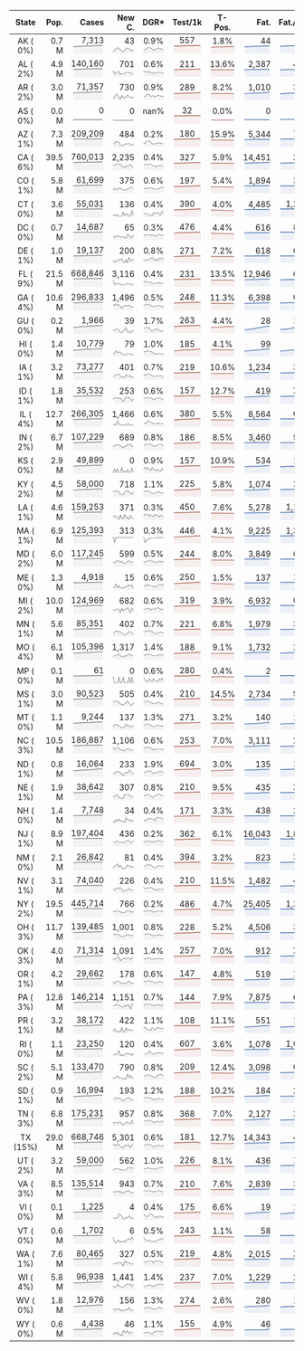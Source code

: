 
<!-- Building Table Time:  2020-09-16T04:53:13.257311 -->


| State | Pop. | Cases | New C. | DGR* | Test/1k | T-Pos. | Fat. | Fat./1M  | CFR* |  GF* | GF-14day | Dbl.Days | CDD |  
| :---: | ---: | ---: | ---: | :---: | :---: | :---: | ---: | ---:  | :---: |  :---: | :---: | :---: | ---: |  
| AK ( 0%)  | 0.7 M  | 7,313 <br><img src="/assets/images/covid/sparklines/AK_img_positive_20200916_1600246393.png"> | 43 <br><img src="/assets/images/covid/sparklines/AK_img_positiveIncrease_20200916_1600246393.png"> | 0.9% <br><img src="/assets/images/covid/sparklines/AK_img_dgr_4_20200916_1600246393.png"> | 557 <br><img src="/assets/images/covid/sparklines/AK_img_total_test_per_1k_20200916_1600246393.png"> | 1.8% <br><img src="/assets/images/covid/sparklines/AK_img_test_positivity_20200916_1600246393.png"> | 44 <br><img src="/assets/images/covid/sparklines/AK_img_death_20200916_1600246393.png"> | 60 <br><img src="/assets/images/covid/sparklines/AK_img_death_20200916_1600246393.png">  | 0.6% <br><img src="/assets/images/covid/sparklines/AK_img_cfr_4_20200916_1600246394.png"> |  0.9 <br><img src="/assets/images/covid/sparklines/AK_img_gfac_4_20200916_1600246393.png"> | 15.9 <br><img src="/assets/images/covid/sparklines/AK_img_gfac_14sum_20200916_1600246394.png"> | 74 <br><img src="/assets/images/covid/sparklines/AK_img_doubling_days_20200916_1600246394.png"> | 1   |  
| AL ( 2%)  | 4.9 M  | 140,160 <br><img src="/assets/images/covid/sparklines/AL_img_positive_20200916_1600246394.png"> | 701 <br><img src="/assets/images/covid/sparklines/AL_img_positiveIncrease_20200916_1600246394.png"> | 0.6% <br><img src="/assets/images/covid/sparklines/AL_img_dgr_4_20200916_1600246394.png"> | 211 <br><img src="/assets/images/covid/sparklines/AL_img_total_test_per_1k_20200916_1600246395.png"> | 13.6% <br><img src="/assets/images/covid/sparklines/AL_img_test_positivity_20200916_1600246395.png"> | 2,387 <br><img src="/assets/images/covid/sparklines/AL_img_death_20200916_1600246395.png"> | 487 <br><img src="/assets/images/covid/sparklines/AL_img_death_20200916_1600246395.png">  | 1.7% <br><img src="/assets/images/covid/sparklines/AL_img_cfr_4_20200916_1600246396.png"> |  0.9 <br><img src="/assets/images/covid/sparklines/AL_img_gfac_4_20200916_1600246395.png"> | 14.9 <br><img src="/assets/images/covid/sparklines/AL_img_gfac_14sum_20200916_1600246395.png"> | 116 <br><img src="/assets/images/covid/sparklines/AL_img_doubling_days_20200916_1600246395.png"> | 2   |  
| AR ( 2%)  | 3.0 M  | 71,357 <br><img src="/assets/images/covid/sparklines/AR_img_positive_20200916_1600246396.png"> | 730 <br><img src="/assets/images/covid/sparklines/AR_img_positiveIncrease_20200916_1600246396.png"> | 0.9% <br><img src="/assets/images/covid/sparklines/AR_img_dgr_4_20200916_1600246396.png"> | 289 <br><img src="/assets/images/covid/sparklines/AR_img_total_test_per_1k_20200916_1600246396.png"> | 8.2% <br><img src="/assets/images/covid/sparklines/AR_img_test_positivity_20200916_1600246396.png"> | 1,010 <br><img src="/assets/images/covid/sparklines/AR_img_death_20200916_1600246396.png"> | 335 <br><img src="/assets/images/covid/sparklines/AR_img_death_20200916_1600246396.png">  | 1.4% <br><img src="/assets/images/covid/sparklines/AR_img_cfr_4_20200916_1600246397.png"> |  1.2 <br><img src="/assets/images/covid/sparklines/AR_img_gfac_4_20200916_1600246397.png"> | 14.5 <br><img src="/assets/images/covid/sparklines/AR_img_gfac_14sum_20200916_1600246397.png"> | 77 <br><img src="/assets/images/covid/sparklines/AR_img_doubling_days_20200916_1600246397.png"> | 0   |  
| AS ( 0%)  | 0.0 M  | 0 <br><img src="/assets/images/covid/sparklines/AS_img_positive_20200916_1600246397.png"> | 0 <br><img src="/assets/images/covid/sparklines/AS_img_positiveIncrease_20200916_1600246397.png"> | nan% <br><img src="/assets/images/covid/sparklines/AS_img_dgr_4_20200916_1600246397.png"> | 32 <br><img src="/assets/images/covid/sparklines/AS_img_total_test_per_1k_20200916_1600246398.png"> | 0.0% <br><img src="/assets/images/covid/sparklines/AS_img_test_positivity_20200916_1600246398.png"> | 0 <br><img src="/assets/images/covid/sparklines/AS_img_death_20200916_1600246398.png"> | 0 <br><img src="/assets/images/covid/sparklines/AS_img_death_20200916_1600246398.png">  | 0.0% <br><img src="/assets/images/covid/sparklines/AS_img_cfr_4_20200916_1600246398.png"> |  nan <br><img src="/assets/images/covid/sparklines/AS_img_gfac_4_20200916_1600246398.png"> | nan <br><img src="/assets/images/covid/sparklines/AS_img_gfac_14sum_20200916_1600246398.png"> | nan <br><img src="/assets/images/covid/sparklines/AS_img_doubling_days_20200916_1600246398.png"> | 169   |  
| AZ ( 1%)  | 7.3 M  | 209,209 <br><img src="/assets/images/covid/sparklines/AZ_img_positive_20200916_1600246399.png"> | 484 <br><img src="/assets/images/covid/sparklines/AZ_img_positiveIncrease_20200916_1600246399.png"> | 0.2% <br><img src="/assets/images/covid/sparklines/AZ_img_dgr_4_20200916_1600246399.png"> | 180 <br><img src="/assets/images/covid/sparklines/AZ_img_total_test_per_1k_20200916_1600246399.png"> | 15.9% <br><img src="/assets/images/covid/sparklines/AZ_img_test_positivity_20200916_1600246399.png"> | 5,344 <br><img src="/assets/images/covid/sparklines/AZ_img_death_20200916_1600246399.png"> | 734 <br><img src="/assets/images/covid/sparklines/AZ_img_death_20200916_1600246399.png">  | 2.6% <br><img src="/assets/images/covid/sparklines/AZ_img_cfr_4_20200916_1600246400.png"> |  1.5 <br><img src="/assets/images/covid/sparklines/AZ_img_gfac_4_20200916_1600246399.png"> | 19.6 <br><img src="/assets/images/covid/sparklines/AZ_img_gfac_14sum_20200916_1600246399.png"> | 351 <br><img src="/assets/images/covid/sparklines/AZ_img_doubling_days_20200916_1600246400.png"> | 0   |  
| CA ( 6%)  | 39.5 M  | 760,013 <br><img src="/assets/images/covid/sparklines/CA_img_positive_20200916_1600246400.png"> | 2,235 <br><img src="/assets/images/covid/sparklines/CA_img_positiveIncrease_20200916_1600246400.png"> | 0.4% <br><img src="/assets/images/covid/sparklines/CA_img_dgr_4_20200916_1600246400.png"> | 327 <br><img src="/assets/images/covid/sparklines/CA_img_total_test_per_1k_20200916_1600246400.png"> | 5.9% <br><img src="/assets/images/covid/sparklines/CA_img_test_positivity_20200916_1600246400.png"> | 14,451 <br><img src="/assets/images/covid/sparklines/CA_img_death_20200916_1600246401.png"> | 366 <br><img src="/assets/images/covid/sparklines/CA_img_death_20200916_1600246401.png">  | 1.9% <br><img src="/assets/images/covid/sparklines/CA_img_cfr_4_20200916_1600246401.png"> |  0.9 <br><img src="/assets/images/covid/sparklines/CA_img_gfac_4_20200916_1600246401.png"> | 14.3 <br><img src="/assets/images/covid/sparklines/CA_img_gfac_14sum_20200916_1600246401.png"> | 173 <br><img src="/assets/images/covid/sparklines/CA_img_doubling_days_20200916_1600246401.png"> | 2   |  
| CO ( 1%)  | 5.8 M  | 61,699 <br><img src="/assets/images/covid/sparklines/CO_img_positive_20200916_1600246401.png"> | 375 <br><img src="/assets/images/covid/sparklines/CO_img_positiveIncrease_20200916_1600246402.png"> | 0.6% <br><img src="/assets/images/covid/sparklines/CO_img_dgr_4_20200916_1600246402.png"> | 197 <br><img src="/assets/images/covid/sparklines/CO_img_total_test_per_1k_20200916_1600246402.png"> | 5.4% <br><img src="/assets/images/covid/sparklines/CO_img_test_positivity_20200916_1600246402.png"> | 1,894 <br><img src="/assets/images/covid/sparklines/CO_img_death_20200916_1600246402.png"> | 329 <br><img src="/assets/images/covid/sparklines/CO_img_death_20200916_1600246402.png">  | 3.1% <br><img src="/assets/images/covid/sparklines/CO_img_cfr_4_20200916_1600246403.png"> |  1.0 <br><img src="/assets/images/covid/sparklines/CO_img_gfac_4_20200916_1600246402.png"> | 15.0 <br><img src="/assets/images/covid/sparklines/CO_img_gfac_14sum_20200916_1600246402.png"> | 114 <br><img src="/assets/images/covid/sparklines/CO_img_doubling_days_20200916_1600246403.png"> | 1   |  
| CT ( 0%)  | 3.6 M  | 55,031 <br><img src="/assets/images/covid/sparklines/CT_img_positive_20200916_1600246403.png"> | 136 <br><img src="/assets/images/covid/sparklines/CT_img_positiveIncrease_20200916_1600246403.png"> | 0.4% <br><img src="/assets/images/covid/sparklines/CT_img_dgr_4_20200916_1600246403.png"> | 390 <br><img src="/assets/images/covid/sparklines/CT_img_total_test_per_1k_20200916_1600246403.png"> | 4.0% <br><img src="/assets/images/covid/sparklines/CT_img_test_positivity_20200916_1600246403.png"> | 4,485 <br><img src="/assets/images/covid/sparklines/CT_img_death_20200916_1600246403.png"> | 1,258 <br><img src="/assets/images/covid/sparklines/CT_img_death_20200916_1600246403.png">  | 8.2% <br><img src="/assets/images/covid/sparklines/CT_img_cfr_4_20200916_1600246404.png"> |  0.4 <br><img src="/assets/images/covid/sparklines/CT_img_gfac_4_20200916_1600246404.png"> | 11.0 <br><img src="/assets/images/covid/sparklines/CT_img_gfac_14sum_20200916_1600246404.png"> | 174 <br><img src="/assets/images/covid/sparklines/CT_img_doubling_days_20200916_1600246404.png"> | 1   |  
| DC ( 0%)  | 0.7 M  | 14,687 <br><img src="/assets/images/covid/sparklines/DC_img_positive_20200916_1600246404.png"> | 65 <br><img src="/assets/images/covid/sparklines/DC_img_positiveIncrease_20200916_1600246404.png"> | 0.3% <br><img src="/assets/images/covid/sparklines/DC_img_dgr_4_20200916_1600246404.png"> | 476 <br><img src="/assets/images/covid/sparklines/DC_img_total_test_per_1k_20200916_1600246405.png"> | 4.4% <br><img src="/assets/images/covid/sparklines/DC_img_test_positivity_20200916_1600246405.png"> | 616 <br><img src="/assets/images/covid/sparklines/DC_img_death_20200916_1600246405.png"> | 873 <br><img src="/assets/images/covid/sparklines/DC_img_death_20200916_1600246405.png">  | 4.2% <br><img src="/assets/images/covid/sparklines/DC_img_cfr_4_20200916_1600246406.png"> |  1.4 <br><img src="/assets/images/covid/sparklines/DC_img_gfac_4_20200916_1600246405.png"> | 16.2 <br><img src="/assets/images/covid/sparklines/DC_img_gfac_14sum_20200916_1600246405.png"> | 199 <br><img src="/assets/images/covid/sparklines/DC_img_doubling_days_20200916_1600246405.png"> | 0   |  
| DE ( 1%)  | 1.0 M  | 19,137 <br><img src="/assets/images/covid/sparklines/DE_img_positive_20200916_1600246406.png"> | 200 <br><img src="/assets/images/covid/sparklines/DE_img_positiveIncrease_20200916_1600246406.png"> | 0.8% <br><img src="/assets/images/covid/sparklines/DE_img_dgr_4_20200916_1600246406.png"> | 271 <br><img src="/assets/images/covid/sparklines/DE_img_total_test_per_1k_20200916_1600246406.png"> | 7.2% <br><img src="/assets/images/covid/sparklines/DE_img_test_positivity_20200916_1600246406.png"> | 618 <br><img src="/assets/images/covid/sparklines/DE_img_death_20200916_1600246406.png"> | 635 <br><img src="/assets/images/covid/sparklines/DE_img_death_20200916_1600246406.png">  | 3.3% <br><img src="/assets/images/covid/sparklines/DE_img_cfr_4_20200916_1600246407.png"> |  1.3 <br><img src="/assets/images/covid/sparklines/DE_img_gfac_4_20200916_1600246406.png"> | 10.3 <br><img src="/assets/images/covid/sparklines/DE_img_gfac_14sum_20200916_1600246407.png"> | 87 <br><img src="/assets/images/covid/sparklines/DE_img_doubling_days_20200916_1600246407.png"> | 0   |  
| FL ( 9%)  | 21.5 M  | 668,846 <br><img src="/assets/images/covid/sparklines/FL_img_positive_20200916_1600246407.png"> | 3,116 <br><img src="/assets/images/covid/sparklines/FL_img_positiveIncrease_20200916_1600246407.png"> | 0.4% <br><img src="/assets/images/covid/sparklines/FL_img_dgr_4_20200916_1600246407.png"> | 231 <br><img src="/assets/images/covid/sparklines/FL_img_total_test_per_1k_20200916_1600246407.png"> | 13.5% <br><img src="/assets/images/covid/sparklines/FL_img_test_positivity_20200916_1600246408.png"> | 12,946 <br><img src="/assets/images/covid/sparklines/FL_img_death_20200916_1600246408.png"> | 603 <br><img src="/assets/images/covid/sparklines/FL_img_death_20200916_1600246408.png">  | 1.9% <br><img src="/assets/images/covid/sparklines/FL_img_cfr_4_20200916_1600246409.png"> |  1.2 <br><img src="/assets/images/covid/sparklines/FL_img_gfac_4_20200916_1600246408.png"> | 15.5 <br><img src="/assets/images/covid/sparklines/FL_img_gfac_14sum_20200916_1600246408.png"> | 173 <br><img src="/assets/images/covid/sparklines/FL_img_doubling_days_20200916_1600246408.png"> | 0   |  
| GA ( 4%)  | 10.6 M  | 296,833 <br><img src="/assets/images/covid/sparklines/GA_img_positive_20200916_1600246409.png"> | 1,496 <br><img src="/assets/images/covid/sparklines/GA_img_positiveIncrease_20200916_1600246409.png"> | 0.5% <br><img src="/assets/images/covid/sparklines/GA_img_dgr_4_20200916_1600246409.png"> | 248 <br><img src="/assets/images/covid/sparklines/GA_img_total_test_per_1k_20200916_1600246409.png"> | 11.3% <br><img src="/assets/images/covid/sparklines/GA_img_test_positivity_20200916_1600246409.png"> | 6,398 <br><img src="/assets/images/covid/sparklines/GA_img_death_20200916_1600246409.png"> | 603 <br><img src="/assets/images/covid/sparklines/GA_img_death_20200916_1600246409.png">  | 2.2% <br><img src="/assets/images/covid/sparklines/GA_img_cfr_4_20200916_1600246410.png"> |  1.1 <br><img src="/assets/images/covid/sparklines/GA_img_gfac_4_20200916_1600246409.png"> | 15.1 <br><img src="/assets/images/covid/sparklines/GA_img_gfac_14sum_20200916_1600246410.png"> | 140 <br><img src="/assets/images/covid/sparklines/GA_img_doubling_days_20200916_1600246410.png"> | 0   |  
| GU ( 0%)  | 0.2 M  | 1,966 <br><img src="/assets/images/covid/sparklines/GU_img_positive_20200916_1600246410.png"> | 39 <br><img src="/assets/images/covid/sparklines/GU_img_positiveIncrease_20200916_1600246410.png"> | 1.7% <br><img src="/assets/images/covid/sparklines/GU_img_dgr_4_20200916_1600246410.png"> | 263 <br><img src="/assets/images/covid/sparklines/GU_img_total_test_per_1k_20200916_1600246410.png"> | 4.4% <br><img src="/assets/images/covid/sparklines/GU_img_test_positivity_20200916_1600246411.png"> | 28 <br><img src="/assets/images/covid/sparklines/GU_img_death_20200916_1600246411.png"> | 166 <br><img src="/assets/images/covid/sparklines/GU_img_death_20200916_1600246411.png">  | 1.4% <br><img src="/assets/images/covid/sparklines/GU_img_cfr_4_20200916_1600246411.png"> |  0.9 <br><img src="/assets/images/covid/sparklines/GU_img_gfac_4_20200916_1600246411.png"> | 12.4 <br><img src="/assets/images/covid/sparklines/GU_img_gfac_14sum_20200916_1600246411.png"> | 41 <br><img src="/assets/images/covid/sparklines/GU_img_doubling_days_20200916_1600246411.png"> | 0   |  
| HI ( 0%)  | 1.4 M  | 10,779 <br><img src="/assets/images/covid/sparklines/HI_img_positive_20200916_1600246412.png"> | 79 <br><img src="/assets/images/covid/sparklines/HI_img_positiveIncrease_20200916_1600246412.png"> | 1.0% <br><img src="/assets/images/covid/sparklines/HI_img_dgr_4_20200916_1600246412.png"> | 185 <br><img src="/assets/images/covid/sparklines/HI_img_total_test_per_1k_20200916_1600246412.png"> | 4.1% <br><img src="/assets/images/covid/sparklines/HI_img_test_positivity_20200916_1600246412.png"> | 99 <br><img src="/assets/images/covid/sparklines/HI_img_death_20200916_1600246412.png"> | 70 <br><img src="/assets/images/covid/sparklines/HI_img_death_20200916_1600246412.png">  | 0.9% <br><img src="/assets/images/covid/sparklines/HI_img_cfr_4_20200916_1600246413.png"> |  0.9 <br><img src="/assets/images/covid/sparklines/HI_img_gfac_4_20200916_1600246412.png"> | 14.4 <br><img src="/assets/images/covid/sparklines/HI_img_gfac_14sum_20200916_1600246413.png"> | 66 <br><img src="/assets/images/covid/sparklines/HI_img_doubling_days_20200916_1600246413.png"> | 4   |  
| IA ( 1%)  | 3.2 M  | 73,277 <br><img src="/assets/images/covid/sparklines/IA_img_positive_20200916_1600246413.png"> | 401 <br><img src="/assets/images/covid/sparklines/IA_img_positiveIncrease_20200916_1600246413.png"> | 0.7% <br><img src="/assets/images/covid/sparklines/IA_img_dgr_4_20200916_1600246413.png"> | 219 <br><img src="/assets/images/covid/sparklines/IA_img_total_test_per_1k_20200916_1600246413.png"> | 10.6% <br><img src="/assets/images/covid/sparklines/IA_img_test_positivity_20200916_1600246414.png"> | 1,234 <br><img src="/assets/images/covid/sparklines/IA_img_death_20200916_1600246414.png"> | 391 <br><img src="/assets/images/covid/sparklines/IA_img_death_20200916_1600246414.png">  | 1.7% <br><img src="/assets/images/covid/sparklines/IA_img_cfr_4_20200916_1600246414.png"> |  1.0 <br><img src="/assets/images/covid/sparklines/IA_img_gfac_4_20200916_1600246414.png"> | 14.7 <br><img src="/assets/images/covid/sparklines/IA_img_gfac_14sum_20200916_1600246414.png"> | 99 <br><img src="/assets/images/covid/sparklines/IA_img_doubling_days_20200916_1600246414.png"> | 0   |  
| ID ( 1%)  | 1.8 M  | 35,532 <br><img src="/assets/images/covid/sparklines/ID_img_positive_20200916_1600246414.png"> | 253 <br><img src="/assets/images/covid/sparklines/ID_img_positiveIncrease_20200916_1600246415.png"> | 0.6% <br><img src="/assets/images/covid/sparklines/ID_img_dgr_4_20200916_1600246415.png"> | 157 <br><img src="/assets/images/covid/sparklines/ID_img_total_test_per_1k_20200916_1600246415.png"> | 12.7% <br><img src="/assets/images/covid/sparklines/ID_img_test_positivity_20200916_1600246415.png"> | 419 <br><img src="/assets/images/covid/sparklines/ID_img_death_20200916_1600246415.png"> | 234 <br><img src="/assets/images/covid/sparklines/ID_img_death_20200916_1600246415.png">  | 1.2% <br><img src="/assets/images/covid/sparklines/ID_img_cfr_4_20200916_1600246416.png"> |  1.4 <br><img src="/assets/images/covid/sparklines/ID_img_gfac_4_20200916_1600246415.png"> | 15.8 <br><img src="/assets/images/covid/sparklines/ID_img_gfac_14sum_20200916_1600246415.png"> | 108 <br><img src="/assets/images/covid/sparklines/ID_img_doubling_days_20200916_1600246415.png"> | 0   |  
| IL ( 4%)  | 12.7 M  | 266,305 <br><img src="/assets/images/covid/sparklines/IL_img_positive_20200916_1600246416.png"> | 1,466 <br><img src="/assets/images/covid/sparklines/IL_img_positiveIncrease_20200916_1600246416.png"> | 0.6% <br><img src="/assets/images/covid/sparklines/IL_img_dgr_4_20200916_1600246416.png"> | 380 <br><img src="/assets/images/covid/sparklines/IL_img_total_test_per_1k_20200916_1600246416.png"> | 5.5% <br><img src="/assets/images/covid/sparklines/IL_img_test_positivity_20200916_1600246416.png"> | 8,564 <br><img src="/assets/images/covid/sparklines/IL_img_death_20200916_1600246416.png"> | 676 <br><img src="/assets/images/covid/sparklines/IL_img_death_20200916_1600246416.png">  | 3.2% <br><img src="/assets/images/covid/sparklines/IL_img_cfr_4_20200916_1600246417.png"> |  1.0 <br><img src="/assets/images/covid/sparklines/IL_img_gfac_4_20200916_1600246416.png"> | 16.3 <br><img src="/assets/images/covid/sparklines/IL_img_gfac_14sum_20200916_1600246417.png"> | 116 <br><img src="/assets/images/covid/sparklines/IL_img_doubling_days_20200916_1600246417.png"> | 0   |  
| IN ( 2%)  | 6.7 M  | 107,229 <br><img src="/assets/images/covid/sparklines/IN_img_positive_20200916_1600246417.png"> | 689 <br><img src="/assets/images/covid/sparklines/IN_img_positiveIncrease_20200916_1600246417.png"> | 0.8% <br><img src="/assets/images/covid/sparklines/IN_img_dgr_4_20200916_1600246418.png"> | 186 <br><img src="/assets/images/covid/sparklines/IN_img_total_test_per_1k_20200916_1600246418.png"> | 8.5% <br><img src="/assets/images/covid/sparklines/IN_img_test_positivity_20200916_1600246418.png"> | 3,460 <br><img src="/assets/images/covid/sparklines/IN_img_death_20200916_1600246418.png"> | 514 <br><img src="/assets/images/covid/sparklines/IN_img_death_20200916_1600246418.png">  | 3.2% <br><img src="/assets/images/covid/sparklines/IN_img_cfr_4_20200916_1600246419.png"> |  0.9 <br><img src="/assets/images/covid/sparklines/IN_img_gfac_4_20200916_1600246418.png"> | 14.7 <br><img src="/assets/images/covid/sparklines/IN_img_gfac_14sum_20200916_1600246418.png"> | 86 <br><img src="/assets/images/covid/sparklines/IN_img_doubling_days_20200916_1600246418.png"> | 2   |  
| KS ( 0%)  | 2.9 M  | 49,899 <br><img src="/assets/images/covid/sparklines/KS_img_positive_20200916_1600246419.png"> | 0 <br><img src="/assets/images/covid/sparklines/KS_img_positiveIncrease_20200916_1600246419.png"> | 0.9% <br><img src="/assets/images/covid/sparklines/KS_img_dgr_4_20200916_1600246419.png"> | 157 <br><img src="/assets/images/covid/sparklines/KS_img_total_test_per_1k_20200916_1600246419.png"> | 10.9% <br><img src="/assets/images/covid/sparklines/KS_img_test_positivity_20200916_1600246419.png"> | 534 <br><img src="/assets/images/covid/sparklines/KS_img_death_20200916_1600246419.png"> | 183 <br><img src="/assets/images/covid/sparklines/KS_img_death_20200916_1600246419.png">  | 1.1% <br><img src="/assets/images/covid/sparklines/KS_img_cfr_4_20200916_1600246420.png"> |  0.0 <br><img src="/assets/images/covid/sparklines/KS_img_gfac_4_20200916_1600246419.png"> | -0.0 <br><img src="/assets/images/covid/sparklines/KS_img_gfac_14sum_20200916_1600246420.png"> | 76 <br><img src="/assets/images/covid/sparklines/KS_img_doubling_days_20200916_1600246420.png"> | 1   |  
| KY ( 2%)  | 4.5 M  | 58,000 <br><img src="/assets/images/covid/sparklines/KY_img_positive_20200916_1600246420.png"> | 718 <br><img src="/assets/images/covid/sparklines/KY_img_positiveIncrease_20200916_1600246420.png"> | 1.1% <br><img src="/assets/images/covid/sparklines/KY_img_dgr_4_20200916_1600246420.png"> | 225 <br><img src="/assets/images/covid/sparklines/KY_img_total_test_per_1k_20200916_1600246420.png"> | 5.8% <br><img src="/assets/images/covid/sparklines/KY_img_test_positivity_20200916_1600246421.png"> | 1,074 <br><img src="/assets/images/covid/sparklines/KY_img_death_20200916_1600246421.png"> | 240 <br><img src="/assets/images/covid/sparklines/KY_img_death_20200916_1600246421.png">  | 1.9% <br><img src="/assets/images/covid/sparklines/KY_img_cfr_4_20200916_1600246421.png"> |  1.3 <br><img src="/assets/images/covid/sparklines/KY_img_gfac_4_20200916_1600246421.png"> | 15.5 <br><img src="/assets/images/covid/sparklines/KY_img_gfac_14sum_20200916_1600246421.png"> | 65 <br><img src="/assets/images/covid/sparklines/KY_img_doubling_days_20200916_1600246421.png"> | 0   |  
| LA ( 1%)  | 4.6 M  | 159,253 <br><img src="/assets/images/covid/sparklines/LA_img_positive_20200916_1600246421.png"> | 371 <br><img src="/assets/images/covid/sparklines/LA_img_positiveIncrease_20200916_1600246422.png"> | 0.3% <br><img src="/assets/images/covid/sparklines/LA_img_dgr_4_20200916_1600246422.png"> | 450 <br><img src="/assets/images/covid/sparklines/LA_img_total_test_per_1k_20200916_1600246422.png"> | 7.6% <br><img src="/assets/images/covid/sparklines/LA_img_test_positivity_20200916_1600246422.png"> | 5,278 <br><img src="/assets/images/covid/sparklines/LA_img_death_20200916_1600246422.png"> | 1,135 <br><img src="/assets/images/covid/sparklines/LA_img_death_20200916_1600246422.png">  | 3.3% <br><img src="/assets/images/covid/sparklines/LA_img_cfr_4_20200916_1600246423.png"> |  0.7 <br><img src="/assets/images/covid/sparklines/LA_img_gfac_4_20200916_1600246422.png"> | 16.0 <br><img src="/assets/images/covid/sparklines/LA_img_gfac_14sum_20200916_1600246422.png"> | 199 <br><img src="/assets/images/covid/sparklines/LA_img_doubling_days_20200916_1600246422.png"> | 2   |  
| MA ( 1%)  | 6.9 M  | 125,393 <br><img src="/assets/images/covid/sparklines/MA_img_positive_20200916_1600246423.png"> | 313 <br><img src="/assets/images/covid/sparklines/MA_img_positiveIncrease_20200916_1600246423.png"> | 0.3% <br><img src="/assets/images/covid/sparklines/MA_img_dgr_4_20200916_1600246423.png"> | 446 <br><img src="/assets/images/covid/sparklines/MA_img_total_test_per_1k_20200916_1600246423.png"> | 4.1% <br><img src="/assets/images/covid/sparklines/MA_img_test_positivity_20200916_1600246423.png"> | 9,225 <br><img src="/assets/images/covid/sparklines/MA_img_death_20200916_1600246423.png"> | 1,338 <br><img src="/assets/images/covid/sparklines/MA_img_death_20200916_1600246423.png">  | 7.4% <br><img src="/assets/images/covid/sparklines/MA_img_cfr_4_20200916_1600246424.png"> |  1.0 <br><img src="/assets/images/covid/sparklines/MA_img_gfac_4_20200916_1600246423.png"> | -8.8 <br><img src="/assets/images/covid/sparklines/MA_img_gfac_14sum_20200916_1600246424.png"> | 272 <br><img src="/assets/images/covid/sparklines/MA_img_doubling_days_20200916_1600246424.png"> | 0   |  
| MD ( 2%)  | 6.0 M  | 117,245 <br><img src="/assets/images/covid/sparklines/MD_img_positive_20200916_1600246424.png"> | 599 <br><img src="/assets/images/covid/sparklines/MD_img_positiveIncrease_20200916_1600246424.png"> | 0.5% <br><img src="/assets/images/covid/sparklines/MD_img_dgr_4_20200916_1600246424.png"> | 244 <br><img src="/assets/images/covid/sparklines/MD_img_total_test_per_1k_20200916_1600246424.png"> | 8.0% <br><img src="/assets/images/covid/sparklines/MD_img_test_positivity_20200916_1600246425.png"> | 3,849 <br><img src="/assets/images/covid/sparklines/MD_img_death_20200916_1600246425.png"> | 637 <br><img src="/assets/images/covid/sparklines/MD_img_death_20200916_1600246425.png">  | 3.3% <br><img src="/assets/images/covid/sparklines/MD_img_cfr_4_20200916_1600246425.png"> |  1.0 <br><img src="/assets/images/covid/sparklines/MD_img_gfac_4_20200916_1600246425.png"> | 14.8 <br><img src="/assets/images/covid/sparklines/MD_img_gfac_14sum_20200916_1600246425.png"> | 135 <br><img src="/assets/images/covid/sparklines/MD_img_doubling_days_20200916_1600246425.png"> | 0   |  
| ME ( 0%)  | 1.3 M  | 4,918 <br><img src="/assets/images/covid/sparklines/ME_img_positive_20200916_1600246426.png"> | 15 <br><img src="/assets/images/covid/sparklines/ME_img_positiveIncrease_20200916_1600246426.png"> | 0.6% <br><img src="/assets/images/covid/sparklines/ME_img_dgr_4_20200916_1600246426.png"> | 250 <br><img src="/assets/images/covid/sparklines/ME_img_total_test_per_1k_20200916_1600246426.png"> | 1.5% <br><img src="/assets/images/covid/sparklines/ME_img_test_positivity_20200916_1600246426.png"> | 137 <br><img src="/assets/images/covid/sparklines/ME_img_death_20200916_1600246426.png"> | 102 <br><img src="/assets/images/covid/sparklines/ME_img_death_20200916_1600246426.png">  | 2.8% <br><img src="/assets/images/covid/sparklines/ME_img_cfr_4_20200916_1600246427.png"> |  0.9 <br><img src="/assets/images/covid/sparklines/ME_img_gfac_4_20200916_1600246426.png"> | 16.9 <br><img src="/assets/images/covid/sparklines/ME_img_gfac_14sum_20200916_1600246426.png"> | 125 <br><img src="/assets/images/covid/sparklines/ME_img_doubling_days_20200916_1600246427.png"> | 1   |  
| MI ( 2%)  | 10.0 M  | 124,969 <br><img src="/assets/images/covid/sparklines/MI_img_positive_20200916_1600246427.png"> | 682 <br><img src="/assets/images/covid/sparklines/MI_img_positiveIncrease_20200916_1600246427.png"> | 0.6% <br><img src="/assets/images/covid/sparklines/MI_img_dgr_4_20200916_1600246427.png"> | 319 <br><img src="/assets/images/covid/sparklines/MI_img_total_test_per_1k_20200916_1600246427.png"> | 3.9% <br><img src="/assets/images/covid/sparklines/MI_img_test_positivity_20200916_1600246427.png"> | 6,932 <br><img src="/assets/images/covid/sparklines/MI_img_death_20200916_1600246428.png"> | 694 <br><img src="/assets/images/covid/sparklines/MI_img_death_20200916_1600246428.png">  | 5.6% <br><img src="/assets/images/covid/sparklines/MI_img_cfr_4_20200916_1600246428.png"> |  0.6 <br><img src="/assets/images/covid/sparklines/MI_img_gfac_4_20200916_1600246428.png"> | 12.1 <br><img src="/assets/images/covid/sparklines/MI_img_gfac_14sum_20200916_1600246428.png"> | 109 <br><img src="/assets/images/covid/sparklines/MI_img_doubling_days_20200916_1600246428.png"> | 1   |  
| MN ( 1%)  | 5.6 M  | 85,351 <br><img src="/assets/images/covid/sparklines/MN_img_positive_20200916_1600246428.png"> | 402 <br><img src="/assets/images/covid/sparklines/MN_img_positiveIncrease_20200916_1600246428.png"> | 0.7% <br><img src="/assets/images/covid/sparklines/MN_img_dgr_4_20200916_1600246429.png"> | 221 <br><img src="/assets/images/covid/sparklines/MN_img_total_test_per_1k_20200916_1600246429.png"> | 6.8% <br><img src="/assets/images/covid/sparklines/MN_img_test_positivity_20200916_1600246429.png"> | 1,979 <br><img src="/assets/images/covid/sparklines/MN_img_death_20200916_1600246429.png"> | 351 <br><img src="/assets/images/covid/sparklines/MN_img_death_20200916_1600246429.png">  | 2.3% <br><img src="/assets/images/covid/sparklines/MN_img_cfr_4_20200916_1600246430.png"> |  0.9 <br><img src="/assets/images/covid/sparklines/MN_img_gfac_4_20200916_1600246429.png"> | 14.6 <br><img src="/assets/images/covid/sparklines/MN_img_gfac_14sum_20200916_1600246430.png"> | 105 <br><img src="/assets/images/covid/sparklines/MN_img_doubling_days_20200916_1600246430.png"> | 3   |  
| MO ( 4%)  | 6.1 M  | 105,396 <br><img src="/assets/images/covid/sparklines/MO_img_positive_20200916_1600246430.png"> | 1,317 <br><img src="/assets/images/covid/sparklines/MO_img_positiveIncrease_20200916_1600246430.png"> | 1.4% <br><img src="/assets/images/covid/sparklines/MO_img_dgr_4_20200916_1600246430.png"> | 188 <br><img src="/assets/images/covid/sparklines/MO_img_total_test_per_1k_20200916_1600246430.png"> | 9.1% <br><img src="/assets/images/covid/sparklines/MO_img_test_positivity_20200916_1600246431.png"> | 1,732 <br><img src="/assets/images/covid/sparklines/MO_img_death_20200916_1600246431.png"> | 282 <br><img src="/assets/images/covid/sparklines/MO_img_death_20200916_1600246431.png">  | 1.7% <br><img src="/assets/images/covid/sparklines/MO_img_cfr_4_20200916_1600246431.png"> |  1.0 <br><img src="/assets/images/covid/sparklines/MO_img_gfac_4_20200916_1600246431.png"> | 14.8 <br><img src="/assets/images/covid/sparklines/MO_img_gfac_14sum_20200916_1600246431.png"> | 50 <br><img src="/assets/images/covid/sparklines/MO_img_doubling_days_20200916_1600246431.png"> | 3   |  
| MP ( 0%)  | 0.1 M  | 61 <br><img src="/assets/images/covid/sparklines/MP_img_positive_20200916_1600246431.png"> | 0 <br><img src="/assets/images/covid/sparklines/MP_img_positiveIncrease_20200916_1600246432.png"> | 0.6% <br><img src="/assets/images/covid/sparklines/MP_img_dgr_4_20200916_1600246432.png"> | 280 <br><img src="/assets/images/covid/sparklines/MP_img_total_test_per_1k_20200916_1600246432.png"> | 0.4% <br><img src="/assets/images/covid/sparklines/MP_img_test_positivity_20200916_1600246432.png"> | 2 <br><img src="/assets/images/covid/sparklines/MP_img_death_20200916_1600246432.png"> | 39 <br><img src="/assets/images/covid/sparklines/MP_img_death_20200916_1600246432.png">  | 3.3% <br><img src="/assets/images/covid/sparklines/MP_img_cfr_4_20200916_1600246433.png"> |  0.0 <br><img src="/assets/images/covid/sparklines/MP_img_gfac_4_20200916_1600246432.png"> | 0.0 <br><img src="/assets/images/covid/sparklines/MP_img_gfac_14sum_20200916_1600246432.png"> | 121 <br><img src="/assets/images/covid/sparklines/MP_img_doubling_days_20200916_1600246432.png"> | 169   |  
| MS ( 1%)  | 3.0 M  | 90,523 <br><img src="/assets/images/covid/sparklines/MS_img_positive_20200916_1600246433.png"> | 505 <br><img src="/assets/images/covid/sparklines/MS_img_positiveIncrease_20200916_1600246433.png"> | 0.4% <br><img src="/assets/images/covid/sparklines/MS_img_dgr_4_20200916_1600246433.png"> | 210 <br><img src="/assets/images/covid/sparklines/MS_img_total_test_per_1k_20200916_1600246433.png"> | 14.5% <br><img src="/assets/images/covid/sparklines/MS_img_test_positivity_20200916_1600246433.png"> | 2,734 <br><img src="/assets/images/covid/sparklines/MS_img_death_20200916_1600246433.png"> | 919 <br><img src="/assets/images/covid/sparklines/MS_img_death_20200916_1600246433.png">  | 3.0% <br><img src="/assets/images/covid/sparklines/MS_img_cfr_4_20200916_1600246434.png"> |  1.8 <br><img src="/assets/images/covid/sparklines/MS_img_gfac_4_20200916_1600246433.png"> | 15.4 <br><img src="/assets/images/covid/sparklines/MS_img_gfac_14sum_20200916_1600246434.png"> | 159 <br><img src="/assets/images/covid/sparklines/MS_img_doubling_days_20200916_1600246434.png"> | 0   |  
| MT ( 0%)  | 1.1 M  | 9,244 <br><img src="/assets/images/covid/sparklines/MT_img_positive_20200916_1600246434.png"> | 137 <br><img src="/assets/images/covid/sparklines/MT_img_positiveIncrease_20200916_1600246434.png"> | 1.3% <br><img src="/assets/images/covid/sparklines/MT_img_dgr_4_20200916_1600246434.png"> | 271 <br><img src="/assets/images/covid/sparklines/MT_img_total_test_per_1k_20200916_1600246434.png"> | 3.2% <br><img src="/assets/images/covid/sparklines/MT_img_test_positivity_20200916_1600246435.png"> | 140 <br><img src="/assets/images/covid/sparklines/MT_img_death_20200916_1600246435.png"> | 131 <br><img src="/assets/images/covid/sparklines/MT_img_death_20200916_1600246435.png">  | 1.5% <br><img src="/assets/images/covid/sparklines/MT_img_cfr_4_20200916_1600246435.png"> |  1.2 <br><img src="/assets/images/covid/sparklines/MT_img_gfac_4_20200916_1600246435.png"> | 15.5 <br><img src="/assets/images/covid/sparklines/MT_img_gfac_14sum_20200916_1600246435.png"> | 53 <br><img src="/assets/images/covid/sparklines/MT_img_doubling_days_20200916_1600246435.png"> | 0   |  
| NC ( 3%)  | 10.5 M  | 186,887 <br><img src="/assets/images/covid/sparklines/NC_img_positive_20200916_1600246435.png"> | 1,106 <br><img src="/assets/images/covid/sparklines/NC_img_positiveIncrease_20200916_1600246436.png"> | 0.6% <br><img src="/assets/images/covid/sparklines/NC_img_dgr_4_20200916_1600246436.png"> | 253 <br><img src="/assets/images/covid/sparklines/NC_img_total_test_per_1k_20200916_1600246436.png"> | 7.0% <br><img src="/assets/images/covid/sparklines/NC_img_test_positivity_20200916_1600246436.png"> | 3,111 <br><img src="/assets/images/covid/sparklines/NC_img_death_20200916_1600246436.png"> | 297 <br><img src="/assets/images/covid/sparklines/NC_img_death_20200916_1600246436.png">  | 1.7% <br><img src="/assets/images/covid/sparklines/NC_img_cfr_4_20200916_1600246437.png"> |  1.0 <br><img src="/assets/images/covid/sparklines/NC_img_gfac_4_20200916_1600246436.png"> | 14.4 <br><img src="/assets/images/covid/sparklines/NC_img_gfac_14sum_20200916_1600246436.png"> | 115 <br><img src="/assets/images/covid/sparklines/NC_img_doubling_days_20200916_1600246436.png"> | 0   |  
| ND ( 1%)  | 0.8 M  | 16,064 <br><img src="/assets/images/covid/sparklines/ND_img_positive_20200916_1600246437.png"> | 233 <br><img src="/assets/images/covid/sparklines/ND_img_positiveIncrease_20200916_1600246437.png"> | 1.9% <br><img src="/assets/images/covid/sparklines/ND_img_dgr_4_20200916_1600246437.png"> | 694 <br><img src="/assets/images/covid/sparklines/ND_img_total_test_per_1k_20200916_1600246437.png"> | 3.0% <br><img src="/assets/images/covid/sparklines/ND_img_test_positivity_20200916_1600246437.png"> | 135 <br><img src="/assets/images/covid/sparklines/ND_img_death_20200916_1600246437.png"> | 177 <br><img src="/assets/images/covid/sparklines/ND_img_death_20200916_1600246437.png">  | 0.9% <br><img src="/assets/images/covid/sparklines/ND_img_cfr_4_20200916_1600246438.png"> |  1.0 <br><img src="/assets/images/covid/sparklines/ND_img_gfac_4_20200916_1600246438.png"> | 16.5 <br><img src="/assets/images/covid/sparklines/ND_img_gfac_14sum_20200916_1600246438.png"> | 37 <br><img src="/assets/images/covid/sparklines/ND_img_doubling_days_20200916_1600246438.png"> | 3   |  
| NE ( 1%)  | 1.9 M  | 38,642 <br><img src="/assets/images/covid/sparklines/NE_img_positive_20200916_1600246438.png"> | 307 <br><img src="/assets/images/covid/sparklines/NE_img_positiveIncrease_20200916_1600246438.png"> | 0.8% <br><img src="/assets/images/covid/sparklines/NE_img_dgr_4_20200916_1600246438.png"> | 210 <br><img src="/assets/images/covid/sparklines/NE_img_total_test_per_1k_20200916_1600246439.png"> | 9.5% <br><img src="/assets/images/covid/sparklines/NE_img_test_positivity_20200916_1600246439.png"> | 435 <br><img src="/assets/images/covid/sparklines/NE_img_death_20200916_1600246439.png"> | 225 <br><img src="/assets/images/covid/sparklines/NE_img_death_20200916_1600246439.png">  | 1.1% <br><img src="/assets/images/covid/sparklines/NE_img_cfr_4_20200916_1600246440.png"> |  1.1 <br><img src="/assets/images/covid/sparklines/NE_img_gfac_4_20200916_1600246439.png"> | 17.6 <br><img src="/assets/images/covid/sparklines/NE_img_gfac_14sum_20200916_1600246439.png"> | 85 <br><img src="/assets/images/covid/sparklines/NE_img_doubling_days_20200916_1600246439.png"> | 0   |  
| NH ( 0%)  | 1.4 M  | 7,748 <br><img src="/assets/images/covid/sparklines/NH_img_positive_20200916_1600246440.png"> | 34 <br><img src="/assets/images/covid/sparklines/NH_img_positiveIncrease_20200916_1600246440.png"> | 0.4% <br><img src="/assets/images/covid/sparklines/NH_img_dgr_4_20200916_1600246440.png"> | 171 <br><img src="/assets/images/covid/sparklines/NH_img_total_test_per_1k_20200916_1600246440.png"> | 3.3% <br><img src="/assets/images/covid/sparklines/NH_img_test_positivity_20200916_1600246440.png"> | 438 <br><img src="/assets/images/covid/sparklines/NH_img_death_20200916_1600246440.png"> | 322 <br><img src="/assets/images/covid/sparklines/NH_img_death_20200916_1600246440.png">  | 5.7% <br><img src="/assets/images/covid/sparklines/NH_img_cfr_4_20200916_1600246441.png"> |  1.2 <br><img src="/assets/images/covid/sparklines/NH_img_gfac_4_20200916_1600246440.png"> | 12.2 <br><img src="/assets/images/covid/sparklines/NH_img_gfac_14sum_20200916_1600246441.png"> | 163 <br><img src="/assets/images/covid/sparklines/NH_img_doubling_days_20200916_1600246441.png"> | 0   |  
| NJ ( 1%)  | 8.9 M  | 197,404 <br><img src="/assets/images/covid/sparklines/NJ_img_positive_20200916_1600246441.png"> | 436 <br><img src="/assets/images/covid/sparklines/NJ_img_positiveIncrease_20200916_1600246441.png"> | 0.2% <br><img src="/assets/images/covid/sparklines/NJ_img_dgr_4_20200916_1600246441.png"> | 362 <br><img src="/assets/images/covid/sparklines/NJ_img_total_test_per_1k_20200916_1600246441.png"> | 6.1% <br><img src="/assets/images/covid/sparklines/NJ_img_test_positivity_20200916_1600246442.png"> | 16,043 <br><img src="/assets/images/covid/sparklines/NJ_img_death_20200916_1600246442.png"> | 1,806 <br><img src="/assets/images/covid/sparklines/NJ_img_death_20200916_1600246442.png">  | 8.1% <br><img src="/assets/images/covid/sparklines/NJ_img_cfr_4_20200916_1600246442.png"> |  1.1 <br><img src="/assets/images/covid/sparklines/NJ_img_gfac_4_20200916_1600246442.png"> | 14.4 <br><img src="/assets/images/covid/sparklines/NJ_img_gfac_14sum_20200916_1600246442.png"> | 350 <br><img src="/assets/images/covid/sparklines/NJ_img_doubling_days_20200916_1600246442.png"> | 0   |  
| NM ( 0%)  | 2.1 M  | 26,842 <br><img src="/assets/images/covid/sparklines/NM_img_positive_20200916_1600246442.png"> | 81 <br><img src="/assets/images/covid/sparklines/NM_img_positiveIncrease_20200916_1600246443.png"> | 0.4% <br><img src="/assets/images/covid/sparklines/NM_img_dgr_4_20200916_1600246443.png"> | 394 <br><img src="/assets/images/covid/sparklines/NM_img_total_test_per_1k_20200916_1600246443.png"> | 3.2% <br><img src="/assets/images/covid/sparklines/NM_img_test_positivity_20200916_1600246443.png"> | 823 <br><img src="/assets/images/covid/sparklines/NM_img_death_20200916_1600246443.png"> | 392 <br><img src="/assets/images/covid/sparklines/NM_img_death_20200916_1600246443.png">  | 3.1% <br><img src="/assets/images/covid/sparklines/NM_img_cfr_4_20200916_1600246444.png"> |  1.0 <br><img src="/assets/images/covid/sparklines/NM_img_gfac_4_20200916_1600246444.png"> | 15.8 <br><img src="/assets/images/covid/sparklines/NM_img_gfac_14sum_20200916_1600246444.png"> | 192 <br><img src="/assets/images/covid/sparklines/NM_img_doubling_days_20200916_1600246444.png"> | 1   |  
| NV ( 1%)  | 3.1 M  | 74,040 <br><img src="/assets/images/covid/sparklines/NV_img_positive_20200916_1600246444.png"> | 226 <br><img src="/assets/images/covid/sparklines/NV_img_positiveIncrease_20200916_1600246444.png"> | 0.4% <br><img src="/assets/images/covid/sparklines/NV_img_dgr_4_20200916_1600246444.png"> | 210 <br><img src="/assets/images/covid/sparklines/NV_img_total_test_per_1k_20200916_1600246445.png"> | 11.5% <br><img src="/assets/images/covid/sparklines/NV_img_test_positivity_20200916_1600246445.png"> | 1,482 <br><img src="/assets/images/covid/sparklines/NV_img_death_20200916_1600246445.png"> | 481 <br><img src="/assets/images/covid/sparklines/NV_img_death_20200916_1600246445.png">  | 2.0% <br><img src="/assets/images/covid/sparklines/NV_img_cfr_4_20200916_1600246446.png"> |  0.9 <br><img src="/assets/images/covid/sparklines/NV_img_gfac_4_20200916_1600246445.png"> | 14.7 <br><img src="/assets/images/covid/sparklines/NV_img_gfac_14sum_20200916_1600246445.png"> | 187 <br><img src="/assets/images/covid/sparklines/NV_img_doubling_days_20200916_1600246445.png"> | 3   |  
| NY ( 2%)  | 19.5 M  | 445,714 <br><img src="/assets/images/covid/sparklines/NY_img_positive_20200916_1600246446.png"> | 766 <br><img src="/assets/images/covid/sparklines/NY_img_positiveIncrease_20200916_1600246446.png"> | 0.2% <br><img src="/assets/images/covid/sparklines/NY_img_dgr_4_20200916_1600246446.png"> | 486 <br><img src="/assets/images/covid/sparklines/NY_img_total_test_per_1k_20200916_1600246446.png"> | 4.7% <br><img src="/assets/images/covid/sparklines/NY_img_test_positivity_20200916_1600246446.png"> | 25,405 <br><img src="/assets/images/covid/sparklines/NY_img_death_20200916_1600246446.png"> | 1,306 <br><img src="/assets/images/covid/sparklines/NY_img_death_20200916_1600246446.png">  | 5.7% <br><img src="/assets/images/covid/sparklines/NY_img_cfr_4_20200916_1600246447.png"> |  1.1 <br><img src="/assets/images/covid/sparklines/NY_img_gfac_4_20200916_1600246446.png"> | 14.2 <br><img src="/assets/images/covid/sparklines/NY_img_gfac_14sum_20200916_1600246447.png"> | 426 <br><img src="/assets/images/covid/sparklines/NY_img_doubling_days_20200916_1600246447.png"> | 0   |  
| OH ( 3%)  | 11.7 M  | 139,485 <br><img src="/assets/images/covid/sparklines/OH_img_positive_20200916_1600246447.png"> | 1,001 <br><img src="/assets/images/covid/sparklines/OH_img_positiveIncrease_20200916_1600246447.png"> | 0.8% <br><img src="/assets/images/covid/sparklines/OH_img_dgr_4_20200916_1600246447.png"> | 228 <br><img src="/assets/images/covid/sparklines/OH_img_total_test_per_1k_20200916_1600246447.png"> | 5.2% <br><img src="/assets/images/covid/sparklines/OH_img_test_positivity_20200916_1600246448.png"> | 4,506 <br><img src="/assets/images/covid/sparklines/OH_img_death_20200916_1600246448.png"> | 385 <br><img src="/assets/images/covid/sparklines/OH_img_death_20200916_1600246448.png">  | 3.2% <br><img src="/assets/images/covid/sparklines/OH_img_cfr_4_20200916_1600246448.png"> |  1.0 <br><img src="/assets/images/covid/sparklines/OH_img_gfac_4_20200916_1600246448.png"> | 14.3 <br><img src="/assets/images/covid/sparklines/OH_img_gfac_14sum_20200916_1600246448.png"> | 92 <br><img src="/assets/images/covid/sparklines/OH_img_doubling_days_20200916_1600246448.png"> | 1   |  
| OK ( 3%)  | 4.0 M  | 71,314 <br><img src="/assets/images/covid/sparklines/OK_img_positive_20200916_1600246449.png"> | 1,091 <br><img src="/assets/images/covid/sparklines/OK_img_positiveIncrease_20200916_1600246449.png"> | 1.4% <br><img src="/assets/images/covid/sparklines/OK_img_dgr_4_20200916_1600246449.png"> | 257 <br><img src="/assets/images/covid/sparklines/OK_img_total_test_per_1k_20200916_1600246449.png"> | 7.0% <br><img src="/assets/images/covid/sparklines/OK_img_test_positivity_20200916_1600246449.png"> | 912 <br><img src="/assets/images/covid/sparklines/OK_img_death_20200916_1600246449.png"> | 230 <br><img src="/assets/images/covid/sparklines/OK_img_death_20200916_1600246449.png">  | 1.3% <br><img src="/assets/images/covid/sparklines/OK_img_cfr_4_20200916_1600246450.png"> |  1.1 <br><img src="/assets/images/covid/sparklines/OK_img_gfac_4_20200916_1600246449.png"> | 15.0 <br><img src="/assets/images/covid/sparklines/OK_img_gfac_14sum_20200916_1600246449.png"> | 51 <br><img src="/assets/images/covid/sparklines/OK_img_doubling_days_20200916_1600246450.png"> | 0   |  
| OR ( 1%)  | 4.2 M  | 29,662 <br><img src="/assets/images/covid/sparklines/OR_img_positive_20200916_1600246450.png"> | 178 <br><img src="/assets/images/covid/sparklines/OR_img_positiveIncrease_20200916_1600246450.png"> | 0.6% <br><img src="/assets/images/covid/sparklines/OR_img_dgr_4_20200916_1600246450.png"> | 147 <br><img src="/assets/images/covid/sparklines/OR_img_total_test_per_1k_20200916_1600246450.png"> | 4.8% <br><img src="/assets/images/covid/sparklines/OR_img_test_positivity_20200916_1600246450.png"> | 519 <br><img src="/assets/images/covid/sparklines/OR_img_death_20200916_1600246450.png"> | 123 <br><img src="/assets/images/covid/sparklines/OR_img_death_20200916_1600246450.png">  | 1.7% <br><img src="/assets/images/covid/sparklines/OR_img_cfr_4_20200916_1600246451.png"> |  1.0 <br><img src="/assets/images/covid/sparklines/OR_img_gfac_4_20200916_1600246451.png"> | 14.8 <br><img src="/assets/images/covid/sparklines/OR_img_gfac_14sum_20200916_1600246451.png"> | 111 <br><img src="/assets/images/covid/sparklines/OR_img_doubling_days_20200916_1600246451.png"> | 0   |  
| PA ( 3%)  | 12.8 M  | 146,214 <br><img src="/assets/images/covid/sparklines/PA_img_positive_20200916_1600246451.png"> | 1,151 <br><img src="/assets/images/covid/sparklines/PA_img_positiveIncrease_20200916_1600246451.png"> | 0.7% <br><img src="/assets/images/covid/sparklines/PA_img_dgr_4_20200916_1600246451.png"> | 144 <br><img src="/assets/images/covid/sparklines/PA_img_total_test_per_1k_20200916_1600246452.png"> | 7.9% <br><img src="/assets/images/covid/sparklines/PA_img_test_positivity_20200916_1600246452.png"> | 7,875 <br><img src="/assets/images/covid/sparklines/PA_img_death_20200916_1600246452.png"> | 615 <br><img src="/assets/images/covid/sparklines/PA_img_death_20200916_1600246452.png">  | 5.4% <br><img src="/assets/images/covid/sparklines/PA_img_cfr_4_20200916_1600246452.png"> |  4.4 <br><img src="/assets/images/covid/sparklines/PA_img_gfac_4_20200916_1600246452.png"> | 23.6 <br><img src="/assets/images/covid/sparklines/PA_img_gfac_14sum_20200916_1600246452.png"> | 106 <br><img src="/assets/images/covid/sparklines/PA_img_doubling_days_20200916_1600246452.png"> | 1   |  
| PR ( 1%)  | 3.2 M  | 38,172 <br><img src="/assets/images/covid/sparklines/PR_img_positive_20200916_1600246453.png"> | 422 <br><img src="/assets/images/covid/sparklines/PR_img_positiveIncrease_20200916_1600246453.png"> | 1.1% <br><img src="/assets/images/covid/sparklines/PR_img_dgr_4_20200916_1600246453.png"> | 108 <br><img src="/assets/images/covid/sparklines/PR_img_total_test_per_1k_20200916_1600246453.png"> | 11.1% <br><img src="/assets/images/covid/sparklines/PR_img_test_positivity_20200916_1600246453.png"> | 551 <br><img src="/assets/images/covid/sparklines/PR_img_death_20200916_1600246453.png"> | 173 <br><img src="/assets/images/covid/sparklines/PR_img_death_20200916_1600246453.png">  | 1.4% <br><img src="/assets/images/covid/sparklines/PR_img_cfr_4_20200916_1600246454.png"> |  9.2 <br><img src="/assets/images/covid/sparklines/PR_img_gfac_4_20200916_1600246453.png"> | 280.9 <br><img src="/assets/images/covid/sparklines/PR_img_gfac_14sum_20200916_1600246454.png"> | 66 <br><img src="/assets/images/covid/sparklines/PR_img_doubling_days_20200916_1600246454.png"> | 0   |  
| RI ( 0%)  | 1.1 M  | 23,250 <br><img src="/assets/images/covid/sparklines/RI_img_positive_20200916_1600246454.png"> | 120 <br><img src="/assets/images/covid/sparklines/RI_img_positiveIncrease_20200916_1600246454.png"> | 0.4% <br><img src="/assets/images/covid/sparklines/RI_img_dgr_4_20200916_1600246454.png"> | 607 <br><img src="/assets/images/covid/sparklines/RI_img_total_test_per_1k_20200916_1600246454.png"> | 3.6% <br><img src="/assets/images/covid/sparklines/RI_img_test_positivity_20200916_1600246454.png"> | 1,078 <br><img src="/assets/images/covid/sparklines/RI_img_death_20200916_1600246455.png"> | 1,018 <br><img src="/assets/images/covid/sparklines/RI_img_death_20200916_1600246455.png">  | 4.7% <br><img src="/assets/images/covid/sparklines/RI_img_cfr_4_20200916_1600246455.png"> |  2.0 <br><img src="/assets/images/covid/sparklines/RI_img_gfac_4_20200916_1600246455.png"> | 19.4 <br><img src="/assets/images/covid/sparklines/RI_img_gfac_14sum_20200916_1600246455.png"> | 176 <br><img src="/assets/images/covid/sparklines/RI_img_doubling_days_20200916_1600246455.png"> | 0   |  
| SC ( 2%)  | 5.1 M  | 133,470 <br><img src="/assets/images/covid/sparklines/SC_img_positive_20200916_1600246455.png"> | 790 <br><img src="/assets/images/covid/sparklines/SC_img_positiveIncrease_20200916_1600246456.png"> | 0.8% <br><img src="/assets/images/covid/sparklines/SC_img_dgr_4_20200916_1600246456.png"> | 209 <br><img src="/assets/images/covid/sparklines/SC_img_total_test_per_1k_20200916_1600246456.png"> | 12.4% <br><img src="/assets/images/covid/sparklines/SC_img_test_positivity_20200916_1600246456.png"> | 3,098 <br><img src="/assets/images/covid/sparklines/SC_img_death_20200916_1600246456.png"> | 602 <br><img src="/assets/images/covid/sparklines/SC_img_death_20200916_1600246456.png">  | 2.3% <br><img src="/assets/images/covid/sparklines/SC_img_cfr_4_20200916_1600246457.png"> |  1.2 <br><img src="/assets/images/covid/sparklines/SC_img_gfac_4_20200916_1600246456.png"> | 19.0 <br><img src="/assets/images/covid/sparklines/SC_img_gfac_14sum_20200916_1600246456.png"> | 88 <br><img src="/assets/images/covid/sparklines/SC_img_doubling_days_20200916_1600246456.png"> | 2   |  
| SD ( 1%)  | 0.9 M  | 16,994 <br><img src="/assets/images/covid/sparklines/SD_img_positive_20200916_1600246457.png"> | 193 <br><img src="/assets/images/covid/sparklines/SD_img_positiveIncrease_20200916_1600246457.png"> | 1.2% <br><img src="/assets/images/covid/sparklines/SD_img_dgr_4_20200916_1600246457.png"> | 188 <br><img src="/assets/images/covid/sparklines/SD_img_total_test_per_1k_20200916_1600246457.png"> | 10.2% <br><img src="/assets/images/covid/sparklines/SD_img_test_positivity_20200916_1600246457.png"> | 184 <br><img src="/assets/images/covid/sparklines/SD_img_death_20200916_1600246457.png"> | 208 <br><img src="/assets/images/covid/sparklines/SD_img_death_20200916_1600246457.png">  | 1.1% <br><img src="/assets/images/covid/sparklines/SD_img_cfr_4_20200916_1600246458.png"> |  1.0 <br><img src="/assets/images/covid/sparklines/SD_img_gfac_4_20200916_1600246457.png"> | 14.5 <br><img src="/assets/images/covid/sparklines/SD_img_gfac_14sum_20200916_1600246458.png"> | 56 <br><img src="/assets/images/covid/sparklines/SD_img_doubling_days_20200916_1600246458.png"> | 0   |  
| TN ( 3%)  | 6.8 M  | 175,231 <br><img src="/assets/images/covid/sparklines/TN_img_positive_20200916_1600246458.png"> | 957 <br><img src="/assets/images/covid/sparklines/TN_img_positiveIncrease_20200916_1600246458.png"> | 0.8% <br><img src="/assets/images/covid/sparklines/TN_img_dgr_4_20200916_1600246458.png"> | 368 <br><img src="/assets/images/covid/sparklines/TN_img_total_test_per_1k_20200916_1600246458.png"> | 7.0% <br><img src="/assets/images/covid/sparklines/TN_img_test_positivity_20200916_1600246459.png"> | 2,127 <br><img src="/assets/images/covid/sparklines/TN_img_death_20200916_1600246459.png"> | 311 <br><img src="/assets/images/covid/sparklines/TN_img_death_20200916_1600246459.png">  | 1.2% <br><img src="/assets/images/covid/sparklines/TN_img_cfr_4_20200916_1600246459.png"> |  1.1 <br><img src="/assets/images/covid/sparklines/TN_img_gfac_4_20200916_1600246459.png"> | 15.5 <br><img src="/assets/images/covid/sparklines/TN_img_gfac_14sum_20200916_1600246459.png"> | 86 <br><img src="/assets/images/covid/sparklines/TN_img_doubling_days_20200916_1600246459.png"> | 1   |  
| TX (15%)  | 29.0 M  | 668,746 <br><img src="/assets/images/covid/sparklines/TX_img_positive_20200916_1600246460.png"> | 5,301 <br><img src="/assets/images/covid/sparklines/TX_img_positiveIncrease_20200916_1600246460.png"> | 0.6% <br><img src="/assets/images/covid/sparklines/TX_img_dgr_4_20200916_1600246460.png"> | 181 <br><img src="/assets/images/covid/sparklines/TX_img_total_test_per_1k_20200916_1600246460.png"> | 12.7% <br><img src="/assets/images/covid/sparklines/TX_img_test_positivity_20200916_1600246460.png"> | 14,343 <br><img src="/assets/images/covid/sparklines/TX_img_death_20200916_1600246460.png"> | 495 <br><img src="/assets/images/covid/sparklines/TX_img_death_20200916_1600246460.png">  | 2.1% <br><img src="/assets/images/covid/sparklines/TX_img_cfr_4_20200916_1600246461.png"> |  1.4 <br><img src="/assets/images/covid/sparklines/TX_img_gfac_4_20200916_1600246460.png"> | 15.7 <br><img src="/assets/images/covid/sparklines/TX_img_gfac_14sum_20200916_1600246460.png"> | 110 <br><img src="/assets/images/covid/sparklines/TX_img_doubling_days_20200916_1600246461.png"> | 0   |  
| UT ( 2%)  | 3.2 M  | 59,000 <br><img src="/assets/images/covid/sparklines/UT_img_positive_20200916_1600246461.png"> | 562 <br><img src="/assets/images/covid/sparklines/UT_img_positiveIncrease_20200916_1600246462.png"> | 1.0% <br><img src="/assets/images/covid/sparklines/UT_img_dgr_4_20200916_1600246462.png"> | 226 <br><img src="/assets/images/covid/sparklines/UT_img_total_test_per_1k_20200916_1600246462.png"> | 8.1% <br><img src="/assets/images/covid/sparklines/UT_img_test_positivity_20200916_1600246462.png"> | 436 <br><img src="/assets/images/covid/sparklines/UT_img_death_20200916_1600246462.png"> | 136 <br><img src="/assets/images/covid/sparklines/UT_img_death_20200916_1600246462.png">  | 0.7% <br><img src="/assets/images/covid/sparklines/UT_img_cfr_4_20200916_1600246463.png"> |  1.0 <br><img src="/assets/images/covid/sparklines/UT_img_gfac_4_20200916_1600246462.png"> | 15.0 <br><img src="/assets/images/covid/sparklines/UT_img_gfac_14sum_20200916_1600246462.png"> | 71 <br><img src="/assets/images/covid/sparklines/UT_img_doubling_days_20200916_1600246462.png"> | 2   |  
| VA ( 3%)  | 8.5 M  | 135,514 <br><img src="/assets/images/covid/sparklines/VA_img_positive_20200916_1600246463.png"> | 943 <br><img src="/assets/images/covid/sparklines/VA_img_positiveIncrease_20200916_1600246463.png"> | 0.7% <br><img src="/assets/images/covid/sparklines/VA_img_dgr_4_20200916_1600246463.png"> | 210 <br><img src="/assets/images/covid/sparklines/VA_img_total_test_per_1k_20200916_1600246463.png"> | 7.6% <br><img src="/assets/images/covid/sparklines/VA_img_test_positivity_20200916_1600246463.png"> | 2,839 <br><img src="/assets/images/covid/sparklines/VA_img_death_20200916_1600246463.png"> | 333 <br><img src="/assets/images/covid/sparklines/VA_img_death_20200916_1600246463.png">  | 2.1% <br><img src="/assets/images/covid/sparklines/VA_img_cfr_4_20200916_1600246464.png"> |  1.0 <br><img src="/assets/images/covid/sparklines/VA_img_gfac_4_20200916_1600246463.png"> | 14.2 <br><img src="/assets/images/covid/sparklines/VA_img_gfac_14sum_20200916_1600246464.png"> | 99 <br><img src="/assets/images/covid/sparklines/VA_img_doubling_days_20200916_1600246464.png"> | 0   |  
| VI ( 0%)  | 0.1 M  | 1,225 <br><img src="/assets/images/covid/sparklines/VI_img_positive_20200916_1600246464.png"> | 4 <br><img src="/assets/images/covid/sparklines/VI_img_positiveIncrease_20200916_1600246464.png"> | 0.4% <br><img src="/assets/images/covid/sparklines/VI_img_dgr_4_20200916_1600246464.png"> | 175 <br><img src="/assets/images/covid/sparklines/VI_img_total_test_per_1k_20200916_1600246465.png"> | 6.6% <br><img src="/assets/images/covid/sparklines/VI_img_test_positivity_20200916_1600246465.png"> | 19 <br><img src="/assets/images/covid/sparklines/VI_img_death_20200916_1600246465.png"> | 179 <br><img src="/assets/images/covid/sparklines/VI_img_death_20200916_1600246465.png">  | 1.5% <br><img src="/assets/images/covid/sparklines/VI_img_cfr_4_20200916_1600246465.png"> |  2.1 <br><img src="/assets/images/covid/sparklines/VI_img_gfac_4_20200916_1600246465.png"> | 18.7 <br><img src="/assets/images/covid/sparklines/VI_img_gfac_14sum_20200916_1600246465.png"> | 183 <br><img src="/assets/images/covid/sparklines/VI_img_doubling_days_20200916_1600246465.png"> | 3   |  
| VT ( 0%)  | 0.6 M  | 1,702 <br><img src="/assets/images/covid/sparklines/VT_img_positive_20200916_1600246466.png"> | 6 <br><img src="/assets/images/covid/sparklines/VT_img_positiveIncrease_20200916_1600246466.png"> | 0.5% <br><img src="/assets/images/covid/sparklines/VT_img_dgr_4_20200916_1600246466.png"> | 243 <br><img src="/assets/images/covid/sparklines/VT_img_total_test_per_1k_20200916_1600246466.png"> | 1.1% <br><img src="/assets/images/covid/sparklines/VT_img_test_positivity_20200916_1600246466.png"> | 58 <br><img src="/assets/images/covid/sparklines/VT_img_death_20200916_1600246466.png"> | 93 <br><img src="/assets/images/covid/sparklines/VT_img_death_20200916_1600246466.png">  | 3.4% <br><img src="/assets/images/covid/sparklines/VT_img_cfr_4_20200916_1600246467.png"> |  1.0 <br><img src="/assets/images/covid/sparklines/VT_img_gfac_4_20200916_1600246466.png"> | 15.6 <br><img src="/assets/images/covid/sparklines/VT_img_gfac_14sum_20200916_1600246466.png"> | 151 <br><img src="/assets/images/covid/sparklines/VT_img_doubling_days_20200916_1600246467.png"> | 1   |  
| WA ( 1%)  | 7.6 M  | 80,465 <br><img src="/assets/images/covid/sparklines/WA_img_positive_20200916_1600246467.png"> | 327 <br><img src="/assets/images/covid/sparklines/WA_img_positiveIncrease_20200916_1600246467.png"> | 0.5% <br><img src="/assets/images/covid/sparklines/WA_img_dgr_4_20200916_1600246467.png"> | 219 <br><img src="/assets/images/covid/sparklines/WA_img_total_test_per_1k_20200916_1600246467.png"> | 4.8% <br><img src="/assets/images/covid/sparklines/WA_img_test_positivity_20200916_1600246468.png"> | 2,015 <br><img src="/assets/images/covid/sparklines/WA_img_death_20200916_1600246468.png"> | 265 <br><img src="/assets/images/covid/sparklines/WA_img_death_20200916_1600246468.png">  | 2.5% <br><img src="/assets/images/covid/sparklines/WA_img_cfr_4_20200916_1600246468.png"> |  0.9 <br><img src="/assets/images/covid/sparklines/WA_img_gfac_4_20200916_1600246468.png"> | 13.3 <br><img src="/assets/images/covid/sparklines/WA_img_gfac_14sum_20200916_1600246468.png"> | 153 <br><img src="/assets/images/covid/sparklines/WA_img_doubling_days_20200916_1600246468.png"> | 0   |  
| WI ( 4%)  | 5.8 M  | 96,938 <br><img src="/assets/images/covid/sparklines/WI_img_positive_20200916_1600246469.png"> | 1,441 <br><img src="/assets/images/covid/sparklines/WI_img_positiveIncrease_20200916_1600246469.png"> | 1.4% <br><img src="/assets/images/covid/sparklines/WI_img_dgr_4_20200916_1600246469.png"> | 237 <br><img src="/assets/images/covid/sparklines/WI_img_total_test_per_1k_20200916_1600246469.png"> | 7.0% <br><img src="/assets/images/covid/sparklines/WI_img_test_positivity_20200916_1600246469.png"> | 1,229 <br><img src="/assets/images/covid/sparklines/WI_img_death_20200916_1600246469.png"> | 211 <br><img src="/assets/images/covid/sparklines/WI_img_death_20200916_1600246469.png">  | 1.3% <br><img src="/assets/images/covid/sparklines/WI_img_cfr_4_20200916_1600246470.png"> |  1.2 <br><img src="/assets/images/covid/sparklines/WI_img_gfac_4_20200916_1600246469.png"> | 16.8 <br><img src="/assets/images/covid/sparklines/WI_img_gfac_14sum_20200916_1600246469.png"> | 50 <br><img src="/assets/images/covid/sparklines/WI_img_doubling_days_20200916_1600246470.png"> | 0   |  
| WV ( 0%)  | 1.8 M  | 12,976 <br><img src="/assets/images/covid/sparklines/WV_img_positive_20200916_1600246470.png"> | 156 <br><img src="/assets/images/covid/sparklines/WV_img_positiveIncrease_20200916_1600246470.png"> | 1.3% <br><img src="/assets/images/covid/sparklines/WV_img_dgr_4_20200916_1600246470.png"> | 274 <br><img src="/assets/images/covid/sparklines/WV_img_total_test_per_1k_20200916_1600246470.png"> | 2.6% <br><img src="/assets/images/covid/sparklines/WV_img_test_positivity_20200916_1600246470.png"> | 280 <br><img src="/assets/images/covid/sparklines/WV_img_death_20200916_1600246470.png"> | 156 <br><img src="/assets/images/covid/sparklines/WV_img_death_20200916_1600246470.png">  | 2.1% <br><img src="/assets/images/covid/sparklines/WV_img_cfr_4_20200916_1600246471.png"> |  1.1 <br><img src="/assets/images/covid/sparklines/WV_img_gfac_4_20200916_1600246471.png"> | 15.6 <br><img src="/assets/images/covid/sparklines/WV_img_gfac_14sum_20200916_1600246471.png"> | 51 <br><img src="/assets/images/covid/sparklines/WV_img_doubling_days_20200916_1600246471.png"> | 0   |  
| WY ( 0%)  | 0.6 M  | 4,438 <br><img src="/assets/images/covid/sparklines/WY_img_positive_20200916_1600246471.png"> | 46 <br><img src="/assets/images/covid/sparklines/WY_img_positiveIncrease_20200916_1600246471.png"> | 1.1% <br><img src="/assets/images/covid/sparklines/WY_img_dgr_4_20200916_1600246472.png"> | 155 <br><img src="/assets/images/covid/sparklines/WY_img_total_test_per_1k_20200916_1600246472.png"> | 4.9% <br><img src="/assets/images/covid/sparklines/WY_img_test_positivity_20200916_1600246472.png"> | 46 <br><img src="/assets/images/covid/sparklines/WY_img_death_20200916_1600246472.png"> | 79 <br><img src="/assets/images/covid/sparklines/WY_img_death_20200916_1600246472.png">  | 1.0% <br><img src="/assets/images/covid/sparklines/WY_img_cfr_4_20200916_1600246473.png"> |  1.0 <br><img src="/assets/images/covid/sparklines/WY_img_gfac_4_20200916_1600246472.png"> | 13.9 <br><img src="/assets/images/covid/sparklines/WY_img_gfac_14sum_20200916_1600246472.png"> | 65 <br><img src="/assets/images/covid/sparklines/WY_img_doubling_days_20200916_1600246472.png"> | 0   |  


